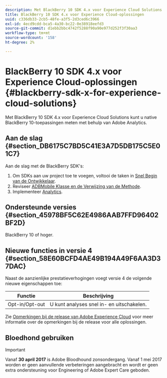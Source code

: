 ```yaml
---
description: Met BlackBerry 10 SDK 4.x voor Experience Cloud Solutions kunt u native BlackBerry 10-toepassingen meten met behulp van Adobe Analytics.
title: BlackBerry 10 SDK 4.x voor Experience Cloud-oplossingen
uuid: c336db33-2cb5-48fe-a3f5-2d3ced6c3966
exl-id: 4ecd9cdd-bca5-4a30-bc22-0e38918eefd3
source-git-commit: d1ebb2bbc4742f5288f90a90e977d252f3f30aa3
workflow-type: tm+mt
source-wordcount: '158'
ht-degree: 2%

---
```


# BlackBerry 10 SDK 4.x voor Experience Cloud-oplossingen {#blackberry-sdk-x-for-experience-cloud-solutions}

Met BlackBerry 10 SDK 4.x voor Experience Cloud Solutions kunt u native BlackBerry 10-toepassingen meten met behulp van Adobe Analytics.

## Aan de slag {#section_DB6175C7BD5C41E3A7D5DB175C5E01C7}

Aan de slag met de BlackBerry SDK&#39;s:

1. Om SDKs aan uw project toe te voegen, voltooi de taken in [Snel Begin van de Ontwikkelaar](/help/blackberry/dev-qs.md).
1. Reviseer [ADBMobile Klasse en de Verwijzing van de Methode](/help/blackberry/methods.md).
1. Implementeer [Analytics](/help/blackberry/analytics.md).

## Ondersteunde versies {#section_45978BF5C62E4986AAB7FFD96402BF2D}

BlackBerry 10 of hoger.

## Nieuwe functies in versie 4 {#section_58E60BCFD4AE49B194A49F6AA3D37DAC}

Naast de aanzienlijke prestatieverhogingen voegt versie 4 de volgende nieuwe eigenschappen toe:

| Functie | Beschrijving |
|--- |--- |
| Opt-in/Opt-out | U kunt analyses snel in- en uitschakelen. |

Zie [Opmerkingen bij de release van Adobe Experience Cloud](https://experienceleague.adobe.com/docs/release-notes/experience-cloud/current.html) voor meer informatie over de opmerkingen bij de release voor alle oplossingen.

## Bloedhond gebruiken

>[!IMPORTANT]
>
>Vanaf **30 april 2017** is Adobe Bloodhound zonsondergang. Vanaf 1 mei 2017 worden er geen aanvullende verbeteringen aangebracht en wordt er geen extra ondersteuning voor Engineering of Adobe Expert Care geboden.
